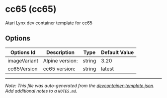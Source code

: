 
# cc65 (cc65)

Atari Lynx dev container template for cc65

## Options

| Options Id | Description | Type | Default Value |
|-----|-----|-----|-----|
| imageVariant | Alpine version: | string | 3.20 |
| cc65Version | cc65 version: | string | latest |



---

_Note: This file was auto-generated from the [devcontainer-template.json](https://github.com/AtariLynx/templates/blob/main/src/cc65/devcontainer-template.json).  Add additional notes to a `NOTES.md`._
